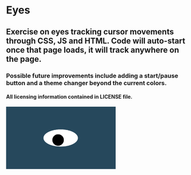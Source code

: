 # Eyes
## Exercise on eyes tracking cursor movements through CSS, JS and HTML. Code will auto-start once that page loads, it will track anywhere on the page.
### Possible future improvements include adding a start/pause button and a theme changer beyond the current colors.
#### All licensing information contained in LICENSE file.
<img src= "oneeye.png" width='300'/>